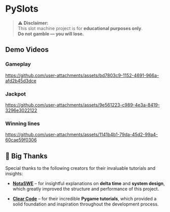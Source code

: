# PySlots

> ⚠️ **Disclaimer:**  
> This slot machine project is for **educational purposes only**.  
> **Do not gamble — you will lose.**


## Demo Videos

### Gameplay

https://github.com/user-attachments/assets/bd7803c9-1152-4691-966a-afd2b45d3dce



### Jackpot

https://github.com/user-attachments/assets/9e561223-c989-4e3a-8419-3296e3022122

### Winning lines

https://github.com/user-attachments/assets/1141b4b1-79da-45d2-99a4-60cae59f0306



## 🙏 Big Thanks

Special thanks to the following creators for their invaluable tutorials and insights:

- [**NotaSWE**](https://www.youtube.com/@NotaSWE) – for insightful explanations on **delta time** and **system design**, which greatly improved the structure and performance of this project.

- [**Clear Code**](https://www.youtube.com/@ClearCode) – for their incredible **Pygame tutorials**, which provided a solid foundation and inspiration throughout the development process.
